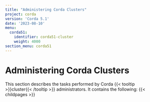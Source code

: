 ```yaml
---
title: "Administering Corda Clusters"
project: corda
version: 'Corda 5.1'
date: '2023-08-10'
menu:
  corda51:
    identifier: corda51-cluster
    weight: 4000
section_menu: corda51
---
```

# Administering Corda Clusters
This section describes the tasks performed by Corda {{< tooltip >}}cluster{{< /tooltip >}} administrators. It contains the following:
{{< childpages >}}